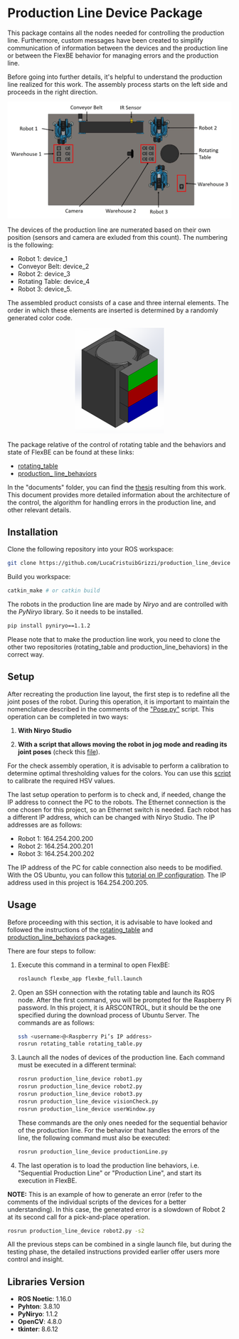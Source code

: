 # Production Line Device Package

This package contains all the nodes needed for controlling the production line. Furthermore, custom messages have been created to simplify communication of information between the devices and the production line or between the FlexBE behavior for managing errors and the production line.

Before going into further details, it's helpful to understand the production line realized for this work. The assembly process starts on the left side and proceeds in the right direction.

![Production Line Layout](images/LayoutCAD.jpg)


The devices of the production line are numerated based on their own position (sensors and camera are exluded from this count). The numbering is the following:
- Robot 1: device_1
- Conveyor Belt: device_2
- Robot 2: device_3
- Rotating Table: device_4
- Robot 3: device_5.

The assembled product consists of a case and three internal elements. The order in which these elements are inserted is determined by a randomly generated color code.

<p align="center">
    <img src="images/Product.png" alt="Product" width="200">
</p>

The package relative of the control of rotating table and the behaviors and state of FlexBE can be found at these links:
- [rotating_table](https://github.com/LucaCristuibGrizzi/rotating_table "rotating_table")
- [production_ line_behaviors](https://github.com/LucaCristuibGrizzi/production_line_behaviors "production_line_behaviors")

In the "documents" folder, you can find the [thesis](documents/Thesis.pdf) resulting from this work. This document provides more detailed information about the architecture of the control, the algorithm for handling errors in the production line, and other relevant details.

## Installation

Clone the following repository into your ROS workspace:

```bash
git clone https://github.com/LucaCristuibGrizzi/production_line_device
```

Build you workspace:

```bash
catkin_make # or catkin build
```

The robots in the production line are made by *Niryo* and are controlled with the *PyNiryo* library. So it needs to be installed.

```bash
pip install pyniryo==1.1.2
```

Please note that to make the production line work, you need to clone the other two repositories (rotating_table and production_line_behaviors) in the correct way.

## Setup

After recreating the production line layout, the first step is to redefine all the joint poses of the robot. During this operation, it is important to maintain the nomenclature described in the comments of the ["Pose.py"](scripts/Utils/Pose.py) script. This operation can be completed in two ways:

1. **With Niryo Studio**

2. **With a script that allows moving the robot in jog mode and reading its joint poses** (check this [file](scripts/Utils/getJointPose.py)).  

For the check assembly operation, it is advisable to perform a calibration to determine optimal thresholding values for the colors. You can use this [script](scripts/Utils/findHSV.py) to calibrate the required HSV values.

The last setup operation to perform is to check and, if needed, change the IP address to connect the PC to the robots. The Ethernet connection is the one chosen for this project, so an Ethernet switch is needed. Each robot has a different IP address, which can be changed with Niryo Studio. The IP addresses are as follows:

- Robot 1: 164.254.200.200
- Robot 2: 164.254.200.201
- Robot 3: 164.254.200.202

The IP address of the PC for cable connection also needs to be modified. With the OS Ubuntu, you can follow this [tutorial on IP configuration](https://docs.niryo.com/applications/ned/v1.0.4/en/source/tutorials/setup_connect_ned_ethernet.html). The IP address used in this project is 164.254.200.205.

## Usage

Before proceeding with this section, it is advisable to have looked and followed the instructions of the [rotating_table](https://github.com/LucaCristuibGrizzi/rotating_table "rotating_table") and [production_line_behaviors](https://github.com/LucaCristuibGrizzi/production_line_behaviors "production_line_behaviors") packages.

There are four steps to follow:

1. Execute this command in a terminal to open FlexBE:

    ```bash
    roslaunch flexbe_app flexbe_full.launch
    ```

2. Open an SSH connection with the rotating table and launch its ROS node. After the first command, you will be prompted for the Raspberry Pi password. In this project, it is ARSCONTROL, but it should be the one specified during the download process of Ubuntu Server. The commands are as follows:

    ```bash
    ssh <username>@<Raspberry Pi’s IP address>
    rosrun rotating_table rotating_table.py
    ```

3. Launch all the nodes of devices of the production line. Each command must be executed in a different terminal:

    ```bash
    rosrun production_line_device robot1.py
    rosrun production_line_device robot2.py
    rosrun production_line_device robot3.py
    rosrun production_line_device visionCheck.py
    rosrun production_line_device userWindow.py
    ```

    These commands are the only ones needed for the sequential behavior of the production line. For the behavior that handles the errors of the line, the following command must also be executed:

    ```bash
    rosrun production_line_device productionLine.py
    ```

4. The last operation is to load the production line behaviors, i.e. "Sequential Production Line" or "Production Line", and start its execution in FlexBE.

**NOTE:** This is an example of how to generate an error (refer to the comments of the individual scripts of the devices for a better understanding). In this case, the generated error is a slowdown of Robot 2 at its second call for a pick-and-place operation.

```bash
rosrun production_line_device robot2.py -s2
```

All the previous steps can be combined in a single launch file, but during the testing phase, the detailed instructions provided earlier offer users more control and insight.

## Libraries Version

- **ROS Noetic**: 1.16.0
- **Pyhton**: 3.8.10
- **PyNiryo**: 1.1.2
- **OpenCV**: 4.8.0
- **tkinter**: 8.6.12